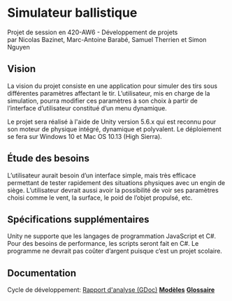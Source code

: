 # Simulateur ballistique
Projet de session en 420-AW6 - Développement de projets  
par Nicolas Bazinet, Marc-Antoine Barabé, Samuel Therrien et Simon Nguyen  

## Vision
La vision du projet consiste en une application pour simuler des tirs sous différentes paramètres affectant le tir. L’utilisateur, mis en charge de la simulation, pourra modifier ces paramètres à son choix à partir de l’interface d’utilisateur constitué d’un menu dynamique.  

Le projet sera réalisé à l'aide de Unity version 5.6.x qui est reconnu pour son moteur de physique intégré, dynamique et polyvalent. Le déploiement se fera sur Windows 10 et Mac OS 10.13 (High Sierra).

## Étude des besoins
L’utilisateur aurait besoin d’un interface simple, mais très efficace permettant de tester rapidement des situations physiques avec un engin de siège. L’utilisateur devrait aussi avoir la possibilité de voir ses paramètres choisi comme le vent, la surface, le poid de l’objet propulsé, etc.

## Spécifications supplémentaires
Unity ne supporte que les langages de programmation JavaScript et C#. Pour des besoins de performance, les scripts seront fait en C#. Le programme ne devrait pas coûter d’argent puisque c’est un projet scolaire.

## Documentation
Cycle de développement: [Rapport d'analyse (GDoc)](https://docs.google.com/document/d/1KkV5PzfKP5J1mMFA_SUoL8Q6cWs6PHw5FupHfbu4PL4/edit?usp=sharing)
**[Modèles](Documentation/Modèles.md)**
**[Glossaire](Documentation/Glossaire.md)**
